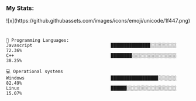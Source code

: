 
<h3 id="my-skills">My Stats:</h3>
![x](https://github.githubassets.com/images/icons/emoji/unicode/1f447.png)

#

<pre><code>💬 <span class="hljs-selector-tag">Programming</span> <span class="hljs-selector-tag">Languages</span>: 
<span class="hljs-selector-tag">Javascript</span>                              ███████████████░░░░░░░░░░   72<span class="hljs-selector-class">.36</span>% 
<span class="hljs-selector-tag">C</span>++                                     ████████░░░░░░░░░░░░░░░░░   38<span class="hljs-selector-class">.25</span>%

💻 <span class="hljs-selector-tag">Operational</span> <span class="hljs-selector-tag">systems</span>
<span class="hljs-selector-tag">Windows</span>                                 ██████████████████░░░░░░░   82<span class="hljs-selector-class">.49</span>% 
<span class="hljs-selector-tag">Linux</span>                                   ██████░░░░░░░░░░░░░░░░░░░   15<span class="hljs-selector-class">.07</span>%
</code></pre>
